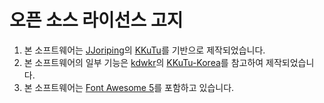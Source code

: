 # 오픈 소스 라이선스 고지
1. 본 소프트웨어는 [JJoriping](https://github.com/JJoriping)의 [KKuTu](https://github.com/JJoriping/KKuTu)를 기반으로 제작되었습니다.
1. 본 소프트웨어의 일부 기능은 [kdwkr](https://github.com/kdwkr)의 [KKuTu-Korea](https://github.com/KKuTu-Korea/KKuTu)를 참고하여 제작되었습니다.
1. 본 소프트웨어는 [Font Awesome 5](https://fontawesome.com)를 포함하고 있습니다.
